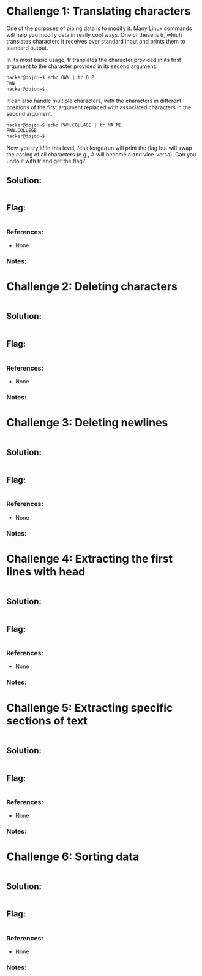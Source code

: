 # Challenge 1: Translating characters
One of the purposes of piping data is to modify it. Many Linux commands will help you modify data in really cool ways. One of these is tr, which translates characters it receives over standard input and prints them to standard output.

In its most basic usage, tr translates the character provided in its first argument to the character provided in its second argument:

```sh
hacker@dojo:~$ echo OWN | tr O P
PWN
hacker@dojo:~$
```

It can also handle multiple characters, with the characters in different positions of the first argument replaced with associated characters in the second argument.

```sh
hacker@dojo:~$ echo PWM.COLLAGE | tr MA NE
PWN.COLLEGE
hacker@dojo:~$
```

Now, you try it! In this level, /challenge/run will print the flag but will swap the casing of all characters (e.g., A will become a and vice-versa). Can you undo it with tr and get the flag?

## Solution: 


```sh

```

## Flag:
```

```

### References:
- None

### Notes:

# Challenge 2: Deleting characters


```sh

```


## Solution: 


```sh

```

## Flag:
```

```

### References:
- None

### Notes:

# Challenge 3: Deleting newlines


```sh

```


## Solution: 


```sh

```

## Flag:
```

```

### References:
- None

### Notes:

# Challenge 4: Extracting the first lines with head


```sh

```


## Solution: 


```sh

```

## Flag:
```

```

### References:
- None

### Notes:

# Challenge 5: Extracting specific sections of text


```sh

```


## Solution: 


```sh

```

## Flag:
```

```

### References:
- None

### Notes:

# Challenge 6: Sorting data


```sh

```


## Solution: 


```sh

```

## Flag:
```

```

### References:
- None

### Notes:
